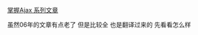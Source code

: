 [掌握Ajax 系列文章](http://www.ibm.com/developerworks/cn/views/xml/libraryview.jsp?sort_by=&show_abstract=true&show_all=&search_flag=&contentarea_by=XML&search_by=%E6%8E%8C%E6%8F%A1+Ajax&topic_by=-1&type_by=%E6%89%80%E6%9C%89%E7%B1%BB%E5%88%AB&ibm-search=%E6%90%9C%E7%B4%A2)

虽然06年的文章有点老了 但是比较全 也是翻译过来的 先看看怎么样